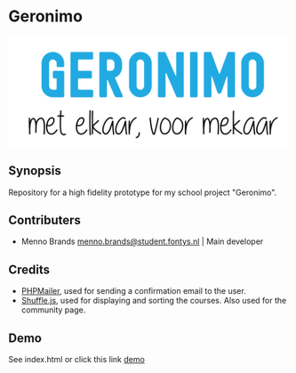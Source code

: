 # Geronimo

![Image of Geronimo logo](https://github.com/MennoBrands/Geronimo/blob/main/images/GeronimoLogo.PNG)


## Synopsis
Repository for a high fidelity prototype for my school project "Geronimo".

## Contributers
- Menno Brands <menno.brands@student.fontys.nl> | Main developer

## Credits
- [PHPMailer](https://github.com/PHPMailer/PHPMailer), used for sending a confirmation email to the user.
- [Shuffle.js](https://vestride.github.io/Shuffle/), used for displaying and sorting the courses. Also used for the community page.

## Demo
See index.html or click this link [demo](https://mennobrands.nl/Geronimo)
